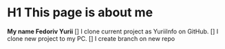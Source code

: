 # H1 This page is about me

**My name Fedoriv Yurii** [] I clone current project as YuriiInfo on GitHub. []
I clone new project to my PC. [] I create branch on new repo
